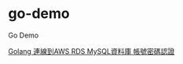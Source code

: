 # go-demo
Go Demo

[Golang 連線到AWS RDS MySQL資料庫 帳號密碼認證](https://matthung0807.blogspot.com/2021/10/go-aws-rds-mysql-connection-password-auth.html)